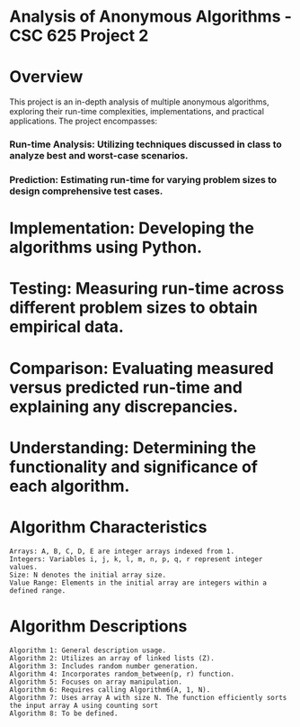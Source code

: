 # Analysis of Anonymous Algorithms - CSC 625 Project 2
# Overview
This project is an in-depth analysis of multiple anonymous algorithms, exploring their run-time complexities, implementations, and practical applications. The project encompasses:

   ### Run-time Analysis: Utilizing techniques discussed in class to analyze best and worst-case scenarios.
   ### Prediction: Estimating run-time for varying problem sizes to design comprehensive test cases.
   # Implementation: Developing the algorithms using Python.
   # Testing: Measuring run-time across different problem sizes to obtain empirical data.
   # Comparison: Evaluating measured versus predicted run-time and explaining any discrepancies.
   # Understanding: Determining the functionality and significance of each algorithm.

# Algorithm Characteristics

    Arrays: A, B, C, D, E are integer arrays indexed from 1.
    Integers: Variables i, j, k, l, m, n, p, q, r represent integer values.
    Size: N denotes the initial array size.
    Value Range: Elements in the initial array are integers within a defined range.

# Algorithm Descriptions

    Algorithm 1: General description usage.
    Algorithm 2: Utilizes an array of linked lists (Z).
    Algorithm 3: Includes random number generation.
    Algorithm 4: Incorporates random_between(p, r) function.
    Algorithm 5: Focuses on array manipulation.
    Algorithm 6: Requires calling Algorithm6(A, 1, N).
    Algorithm 7: Uses array A with size N. The function efficiently sorts the input array A using counting sort
    Algorithm 8: To be defined.
